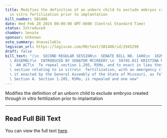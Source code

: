 ```yaml
---
title: Modifies the definition of an unborn child to exclude embryos created through
  in vitro fertilization prior to implantation
bill_number: SB1486
date: Wed Feb 28 2024 00:00:00 GMT-0600 (Central Standard Time)
status: Introduced
chamber: Senate
sponsor: Unknown
vote_summary: Unavailable
legiscan_url: https://legiscan.com/MO/text/SB1486/id/2945298
draft: false
bill_text: "|\n  SECOND REGULAR SESSION\n  SENATE BILL NO. 1486\n  102ND GENERA L\
  \ ASSEMBLY\n  INTRODUCED BY SENATOR MCCREERY.\n  5974S.01I KRISTINA MARTIN, Secretary\n\
  \  AN ACT\n  To repeal section 1.205, RSMo, and to enact in lieu thereof one new\
  \ section relating to in vitro\n  fertilization, with an emergency clause.\n  Be\
  \ it enacted by the General Assembly of the State of Missouri, as follows:\n  1\
  \ Section A. Section 1.205, RSMo, is repealed and one new"
---
```

Modifies the definition of an unborn child to exclude embryos created through in vitro fertilization prior to implantation

---

## Read Full Bill Text

You can view the full text [here](https://legiscan.com/MO/text/SB1486/id/2945298).
